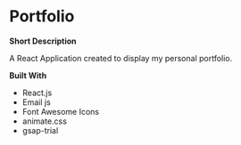 # Portfolio

**Short Description**

A React Application created to display my personal portfolio.

**Built With**

* React.js
* Email js
* Font Awesome Icons
* animate.css
* gsap-trial